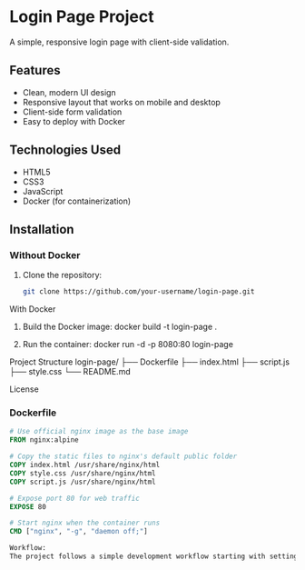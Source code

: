 # Login Page Project

A simple, responsive login page with client-side validation.

## Features
- Clean, modern UI design
- Responsive layout that works on mobile and desktop
- Client-side form validation
- Easy to deploy with Docker

## Technologies Used
- HTML5
- CSS3
- JavaScript
- Docker (for containerization)

## Installation

### Without Docker
1. Clone the repository:
   ```bash
   git clone https://github.com/your-username/login-page.git

With Docker
1. Build the Docker image:
docker build -t login-page .

2. Run the container:
docker run -d -p 8080:80 login-page

Project Structure
login-page/
├── Dockerfile
├── index.html
├── script.js
├── style.css
└── README.md

License

### Dockerfile
```dockerfile
# Use official nginx image as the base image
FROM nginx:alpine

# Copy the static files to nginx's default public folder
COPY index.html /usr/share/nginx/html
COPY style.css /usr/share/nginx/html
COPY script.js /usr/share/nginx/html

# Expose port 80 for web traffic
EXPOSE 80

# Start nginx when the container runs
CMD ["nginx", "-g", "daemon off;"]

Workflow:
The project follows a simple development workflow starting with setting up the repository on GitHub. The HTML structure is created in index.html, styled with CSS in style.css, and interactive functionality is added via JavaScript in script.js. Once the frontend is tested locally, the application is containerized using the provided Dockerfile for easy deployment. The README.md documents setup, usage, and project details. Changes are committed to Git with descriptive messages, and the Docker image can be pushed to a registry (like Docker Hub) for deployment on any platform supporting containers. This ensures a consistent environment from development to production.
